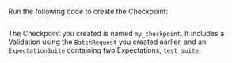 Run the following code to create the Checkpoint:

```python name="tests/integration/docusaurus/deployment_patterns/aws_cloud_storage_pandas.py create_checkpoint"
```

The Checkpoint you created is named `my_checkpoint`. It includes a Validation using the `BatchRequest` you created earlier, and an `ExpectationSuite` containing two Expectations, `test_suite`.
